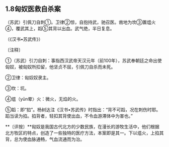 ## 1.8匈奴医救自杀案

（苏武）引佩刀自刺①。卫律②惊，自抱持武，驰召医。凿地为坎③置煴火④，覆武其上，蹈⑤其背以出血。武气绝，半日复息。

（《汉书•苏武传》）

〔注释〕

①（苏武）引刀自刺：事指西汉武帝天汉元年（前100年），苏武奉朝廷之命出使匈奴，被匈奴所扣留，他坚贞不屈，引佩刀自杀而未死。

②卫律：匈奴奴隶主。

③坎：坑。

④煴（yūn晕〉火：微火，无焰的火。

⑤蹈：即“掐”。杨树达注《汉书•苏武传》时指出：“背不可蹈，况在刺伤时耶。蹈当读为掐。掐背者，轻扣其背使出血，不令血游滞体中为害也。”

**〔评按〕**匈奴是我国古代北方的少数民族，在漫长的游牧生活中，他们根据北方牧区的特点，创造了一些独特的医疗方法，本案即是其一。下以煴火，上掐其背，总为使血脉通畅，气血流通而为治。
